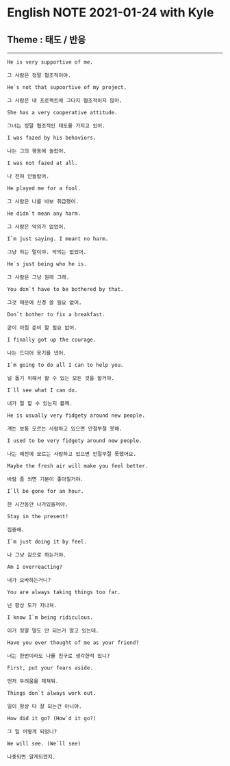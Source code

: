 # English NOTE 2021-01-24 with Kyle

## Theme : 태도 / 반응

---
```
He is very supportive of me.

그 사람은 정말 협조적이야.
```
```
He`s not that supoortive of my project.

그 사람은 내 프로젝트에 그다지 협조적이지 않아.
```
```
She has a very cooperative attitude.

그녀는 정말 협조적인 태도를 가지고 있어.
```
```
I was fazed by his behaviors.

나는 그의 행동에 놀랐어.
```
```
I was not fazed at all.

나 전혀 안놀랐어.
```
```
He played me for a fool.

그 사람은 나를 바보 취급했어.
```
```
He didn`t mean any harm.

그 사람은 악의가 없었어.
```
```
I`m just saying. I meant no harm.

그냥 하는 말이야. 악의는 없었어.
```
```
He`s just being who he is.

그 사람은 그냥 원래 그래.
```
```
You don`t have to be bothered by that.

그것 때문에 신경 쓸 필요 없어.
```
```
Don`t bother to fix a breakfast.

굳이 아침 준비 할 필요 없어.
```
```
I finally got up the courage.

나는 드디어 용기를 냈어.
```
```
I`m going to do all I can to help you.

널 돕기 위해서 할 수 있는 모든 것을 할거야.
```
```
I`ll see what I can do.

내가 뭘 할 수 있는지 볼께.
```
```
He is usually very fidgety around new people.

걔는 보통 모르는 사람하고 있으면 안절부절 못해.
```
```
I used to be very fidgety around new people.

나는 예전에 모르는 사람하고 있으면 안절부절 못했어요.
```
```
Maybe the fresh air will make you feel better.

바람 좀 쐬면 기분이 좋아질거야.
```
```
I`ll be gone for an hour.

한 시간동안 나가있을꺼야.
```
```
Stay in the present!

집중해.
```
```
I`m just doing it by feel.

나 그냥 감으로 하는거야.
```
```
Am I overreacting?

내가 오바하는거니?
```
```
You are always taking things too far.

넌 항상 도가 지나쳐.
```
```
I know I`m being ridiculous.

이거 정말 말도 안 되는거 알고 있는데.
```
```
Have you ever thought of me as your friend?

너는 한번이라도 나를 친구로 생각한적 있니?
```
```
First, put your fears aside.

먼저 두려움을 제쳐둬.
```
```
Things don`t always work out.

일이 항상 다 잘 되는건 아니야.
```
```
How did it go? (How`d it go?)

그 일 어떻게 되었니?
```
```
We will see. (We`ll see)

나중되면 알게되겠지.
```